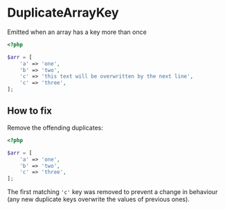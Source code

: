 # DuplicateArrayKey

Emitted when an array has a key more than once

```php
<?php

$arr = [
    'a' => 'one',
    'b' => 'two',
    'c' => 'this text will be overwritten by the next line',
    'c' => 'three',
];
```

## How to fix

Remove the offending duplicates:

```php
<?php

$arr = [
    'a' => 'one',
    'b' => 'two',
    'c' => 'three',
];
```

The first matching `'c'` key was removed to prevent a change in behaviour (any new duplicate keys overwrite the values of previous ones).
